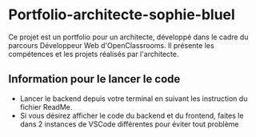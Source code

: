 # Portfolio-architecte-sophie-bluel

Ce projet est un portfolio pour un architecte, développé dans le cadre du parcours Développeur Web d'OpenClassrooms.
Il présente les compétences et les projets réalisés par l'architecte.

## Information pour le lancer le code

 - Lancer le backend depuis votre terminal en suivant les instruction du fichier ReadMe.
 - Si vous désirez afficher le code du backend et du frontend, faites le dans 2 instances de VSCode différentes pour éviter tout problème

